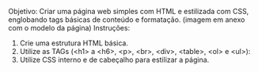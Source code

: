 Objetivo:
Criar uma página web simples com HTML e estilizada com CSS, englobando tags básicas de conteúdo e
formatação. (imagem em anexo com o modelo da página)
Instruções:
1. Crie uma estrutura HTML básica.
2. Utilize as TAGs (&lt;h1&gt; a &lt;h6&gt;, &lt;p&gt;, &lt;br&gt;, &lt;div&gt;, &lt;table&gt;, &lt;ol&gt; e &lt;ul&gt;):
3. Utilize CSS interno e de cabeçalho para estilizar a página.
